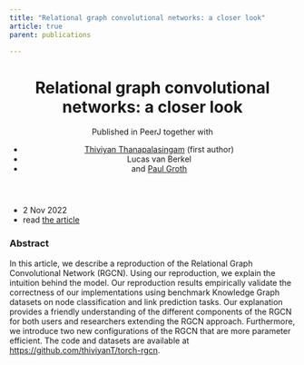 ```yaml
---
title: "Relational graph convolutional networks: a closer look"
article: true
parent: publications

---
```


<header>
<h1>Relational graph convolutional networks: a closer look</h1>
<span class="venue">Published in PeerJ together with 
<ul class="authors">
  <li><a href="https://thiviyansingam.com/">Thiviyan Thanapalasingam</a> (first author)</li>
  <li>Lucas van Berkel</li>
  <li>and <a href="http://pgroth.com/">Paul Groth</a></li>
</ul></span> 
</header>

<ul class="links">
    <li>2 Nov 2022</li>
	<li>read <a href="https://peerj.com/articles/cs-1073/">the article</a></li>
</ul>

### Abstract

In this article, we describe a reproduction of the Relational Graph Convolutional Network (RGCN). Using our reproduction, we explain the intuition behind the model. Our reproduction results empirically validate the correctness of our implementations using benchmark Knowledge Graph datasets on node classification and link prediction tasks. Our explanation provides a friendly understanding of the different components of the RGCN for both users and researchers extending the RGCN approach. Furthermore, we introduce two new configurations of the RGCN that are more parameter efficient. The code and datasets are available at https://github.com/thiviyanT/torch-rgcn.
